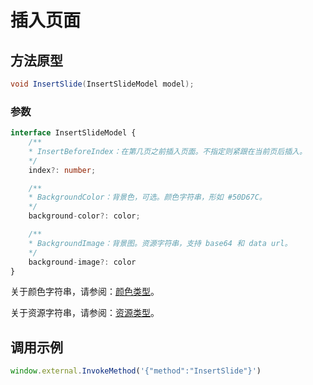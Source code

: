 # 插入页面

## 方法原型

```csharp
void InsertSlide(InsertSlideModel model);
```

### 参数

```ts
interface InsertSlideModel {
    /**
    * InsertBeforeIndex：在第几页之前插入页面。不指定则紧跟在当前页后插入。
    */
    index?: number;

    /**
    * BackgroundColor：背景色，可选。颜色字符串，形如 #50D67C。
    */
    background-color?: color;

    /**
    * BackgroundImage：背景图。资源字符串，支持 base64 和 data url。
    */
    background-image?: color
}
```

关于颜色字符串，请参阅：[颜色类型](/zh-CN/basic-types/color.md)。

关于资源字符串，请参阅：[资源类型](/zh-CN/basic-types/resource.md)。

## 调用示例

```ts
window.external.InvokeMethod('{"method":"InsertSlide"}')
```
